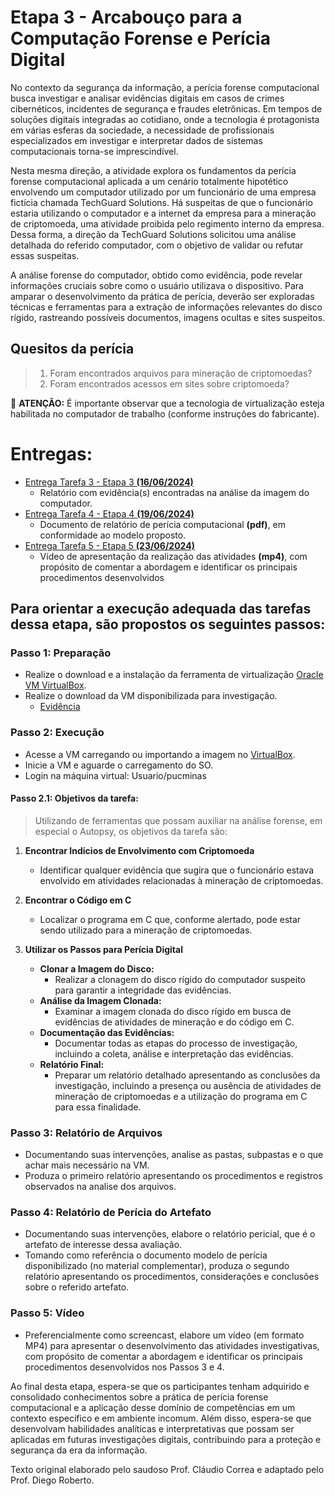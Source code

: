 # Etapa 3 - Arcabouço para a Computação Forense e Perícia Digital

No contexto da segurança da informação, a perícia forense computacional busca investigar e analisar evidências digitais em casos de crimes cibernéticos, incidentes de segurança e fraudes eletrônicas. Em tempos de soluções digitais integradas ao cotidiano, onde a tecnologia é protagonista em várias esferas da sociedade, a necessidade de profissionais especializados em investigar e interpretar dados de sistemas computacionais torna-se imprescindível.

Nesta mesma direção, a atividade explora os fundamentos da perícia forense computacional aplicada a um cenário totalmente hipotético envolvendo um computador utilizado por um funcionário de uma empresa fictícia chamada TechGuard Solutions. Há suspeitas de que o funcionário estaria utilizando o computador e a internet da empresa para a mineração de criptomoeda, uma atividade proibida pelo regimento interno da empresa. Dessa forma, a direção da TechGuard Solutions solicitou uma análise detalhada do referido computador, com o objetivo de validar ou refutar essas suspeitas.

A análise forense do computador, obtido como evidência, pode revelar informações cruciais sobre como o usuário utilizava o dispositivo. Para amparar o desenvolvimento da prática de perícia, deverão ser exploradas técnicas e ferramentas para a extração de informações relevantes do disco rígido, rastreando possíveis documentos, imagens ocultas e sites suspeitos.

## Quesitos da perícia

> 1. Foram encontrados arquivos para mineração de criptomoedas?
>2. Foram encontrados acessos em sites sobre criptomoeda?


🚩 **ATENÇÃO:** É importante observar que a tecnologia de virtualização esteja habilitada no computador de trabalho (conforme instruções do fabricante).

# Entregas:

- [Entrega Tarefa 3 - Etapa 3 **(16/06/2024)**](https://pucminas.instructure.com/courses/178148/assignments/858711)
  - Relatório com evidência(s) encontradas na análise da imagem do computador.
- [Entrega Tarefa 4 - Etapa 4 **(19/06/2024)**](https://pucminas.instructure.com/courses/178148/assignments/858712)
  - Documento de relatório de perícia computacional **(pdf)**, em conformidade ao modelo proposto.
- [Entrega Tarefa 5 - Etapa 5 **(23/06/2024)**](https://pucminas.instructure.com/courses/178148/assignments/858713)
  - Vídeo de apresentação da realização das atividades **(mp4)**, com propósito de comentar a abordagem e identificar os principais procedimentos desenvolvidos


## Para orientar a execução adequada das tarefas dessa etapa, são propostos os seguintes passos:

### Passo 1: Preparação

- Realize o download e a instalação da ferramenta de virtualização [Oracle VM VirtualBox](https://www.virtualbox.org/wiki/Downloads).
- Realize o download da VM disponibilizada para investigação.
    - [Evidência](https://drive.google.com/drive/folders/1Nl8wcKEji2c7UJMIjEpZlLWdsxZHiCqu?usp=sharing)

### Passo 2: Execução

- Acesse a VM carregando ou importando a imagem no [VirtualBox](https://www.virtualbox.org/).
- Inicie a VM e aguarde o carregamento do SO.
- Login na máquina virtual: Usuario/pucminas

#### Passo 2.1: Objetivos da tarefa:

>Utilizando de ferramentas que possam auxiliar na análise forense, em especial o Autopsy, os objetivos da tarefa são:

1. **Encontrar Indícios de Envolvimento com Criptomoeda**
   - Identificar qualquer evidência que sugira que o funcionário estava envolvido em atividades relacionadas à mineração de criptomoedas.

2. **Encontrar o Código em C**
   - Localizar o programa em C que, conforme alertado, pode estar sendo utilizado para a mineração de criptomoedas.

3. **Utilizar os Passos para Perícia Digital**
   - **Clonar a Imagem do Disco:**
     - Realizar a clonagem do disco rígido do computador suspeito para garantir a integridade das evidências.
   - **Análise da Imagem Clonada:**
     - Examinar a imagem clonada do disco rígido em busca de evidências de atividades de mineração e do código em C.
   - **Documentação das Evidências:**
     - Documentar todas as etapas do processo de investigação, incluindo a coleta, análise e interpretação das evidências.
   - **Relatório Final:**
     - Preparar um relatório detalhado apresentando as conclusões da investigação, incluindo a presença ou ausência de atividades de mineração de criptomoedas e a utilização do programa em C para essa finalidade.

### Passo 3: Relatório de Arquivos

- Documentando suas intervenções, analise as pastas, subpastas e o que achar mais necessário na VM.
- Produza o primeiro relatório apresentando os procedimentos e registros observados na analise dos arquivos.

### Passo 4: Relatório de Perícia do Artefato

- Documentando suas intervenções, elabore o relatório pericial, que é o artefato de interesse dessa avaliação.
- Tomando como referência o documento modelo de perícia disponibilizado (no material complementar), produza o segundo relatório apresentando os procedimentos, considerações e conclusões sobre o referido artefato.

### Passo 5: Vídeo

- Preferencialmente como screencast, elabore um vídeo (em formato MP4) para apresentar o desenvolvimento das atividades investigativas, com propósito de comentar a abordagem e identificar os principais procedimentos desenvolvidos nos Passos 3 e 4.

Ao final desta etapa, espera-se que os participantes tenham adquirido e consolidado conhecimentos sobre a prática de perícia forense computacional e a aplicação desse domínio de competências em um contexto específico e em ambiente incomum. Além disso, espera-se que desenvolvam habilidades analíticas e interpretativas que possam ser aplicadas em futuras investigações digitais, contribuindo para a proteção e segurança da era da informação.

Texto original elaborado pelo saudoso Prof. Cláudio Correa e adaptado pelo Prof. Diego Roberto.